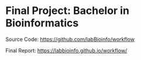 # Final Project: Bachelor in Bioinformatics

Source Code: https://github.com/labBioinfo/workflow

Final Report: https://labbioinfo.github.io/workflow/

